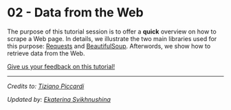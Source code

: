 # 02 - Data from the Web

The purpose of this tutorial session is to offer a **quick** overview on how to scrape a Web page. In details, we illustrate the two main libraries used for this purpose: [Requests](https://requests.kennethreitz.org/en/master/) and [BeautifulSoup](https://www.crummy.com/software/BeautifulSoup/bs4/doc/). Afterwords, we show how to retrieve data from the Web.

[Give us your feedback on this tutorial!](tbd!)

---

*Credits to: [Tiziano Piccardi](https://github.com/tizianopiccardi)*

*Updated by: [Ekaterina Svikhnushina](https://github.com/Sea94)*

